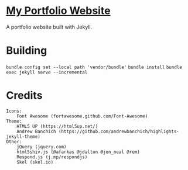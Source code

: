 # [My Portfolio Website](https://alexknowlton313.github.io/)

A portfolio website built with Jekyll. 

# Building

`bundle config set --local path 'vendor/bundle'`
`bundle install`
`bundle exec jekyll serve --incremental`

# Credits

	Icons:
		Font Awesome (fortawesome.github.com/Font-Awesome)
	Theme:
		HTML5 UP (https://html5up.net/)
		Andrew Banchich (https://github.com/andrewbanchich/highlights-jekyll-theme)
	Other:
		jQuery (jquery.com)
		html5shiv.js (@afarkas @jdalton @jon_neal @rem)
		Respond.js (j.mp/respondjs)
		Skel (skel.io)
